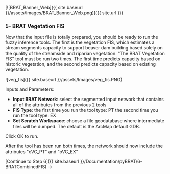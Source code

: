 [![BRAT_Banner_Web]({{ site.baseurl }}/assets/Images/BRAT_Banner_Web.png)]({{ site.url }})

### 5- BRAT Vegetation FIS

Now that the input file is totally prepared, you should be ready to run the fuzzy inference tools.  The first is the vegetation FIS, which estimates a stream segments capacity to support beaver dam building based solely on the quality of the streamside and riparian vegetation.  "The BRAT Vegetation FIS" tool must be run two times.  The first time predicts capacity based on historic vegetation, and the second predicts capacity based on existing vegetation.

![veg_fis]({{ site.baseurl }}/assets/Images/veg_fis.PNG)

Inputs and Parameters:

- **Input BRAT Network**: select the segmented input network that contains all of the attributes from the previous 2 tools
- **FIS Type**: the first time you run the tool type: PT  the second time you run the tool type: EX
- **Set Scratch Workspace**: choose a file geodatabase where intermediate files will be dumped. The default is the ArcMap default GDB.

Click OK to run.

After the tool has been run both times, the network should now include the attributes "oVC_PT" and "oVC_EX"

[Continue to Step 6]({{ site.baseurl }}/Documentation/pyBRAT/6-BRATCombinedFIS) ->


